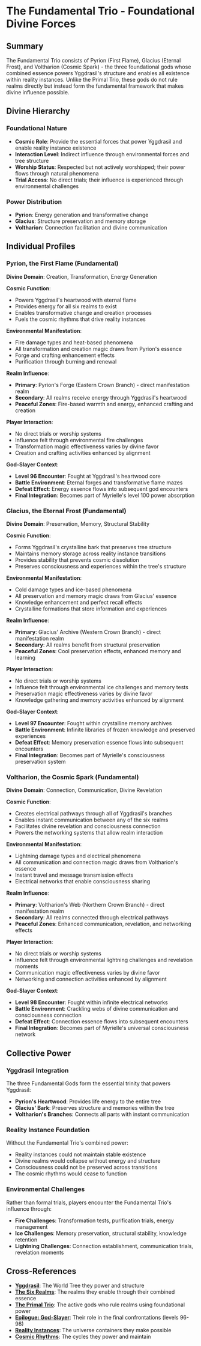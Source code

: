 # The Fundamental Trio - Foundational Divine Forces

## Summary
The Fundamental Trio consists of Pyrion (First Flame), Glacius (Eternal Frost), and Voltharion (Cosmic Spark) - the three foundational gods whose combined essence powers Yggdrasil's structure and enables all existence within reality instances. Unlike the Primal Trio, these gods do not rule realms directly but instead form the fundamental framework that makes divine influence possible.

## Divine Hierarchy

### Foundational Nature
- **Cosmic Role**: Provide the essential forces that power Yggdrasil and enable reality instance existence
- **Interaction Level**: Indirect influence through environmental forces and tree structure
- **Worship Status**: Respected but not actively worshipped; their power flows through natural phenomena
- **Trial Access**: No direct trials; their influence is experienced through environmental challenges

### Power Distribution
- **Pyrion**: Energy generation and transformative change
- **Glacius**: Structure preservation and memory storage  
- **Voltharion**: Connection facilitation and divine communication

## Individual Profiles

### Pyrion, the First Flame (Fundamental)
**Divine Domain**: Creation, Transformation, Energy Generation

**Cosmic Function**:
- Powers Yggdrasil's heartwood with eternal flame
- Provides energy for all six realms to exist
- Enables transformative change and creation processes
- Fuels the cosmic rhythms that drive reality instances

**Environmental Manifestation**:
- Fire damage types and heat-based phenomena
- All transformation and creation magic draws from Pyrion's essence
- Forge and crafting enhancement effects
- Purification through burning and renewal

**Realm Influence**: 
- **Primary**: Pyrion's Forge (Eastern Crown Branch) - direct manifestation realm
- **Secondary**: All realms receive energy through Yggdrasil's heartwood
- **Peaceful Zones**: Fire-based warmth and energy, enhanced crafting and creation

**Player Interaction**:
- No direct trials or worship systems
- Influence felt through environmental fire challenges
- Transformation magic effectiveness varies by divine favor
- Creation and crafting activities enhanced by alignment

**God-Slayer Context**:
- **Level 96 Encounter**: Fought at Yggdrasil's heartwood core
- **Battle Environment**: Eternal forges and transformative flame mazes
- **Defeat Effect**: Energy essence flows into subsequent god encounters
- **Final Integration**: Becomes part of Myrielle's level 100 power absorption

### Glacius, the Eternal Frost (Fundamental)
**Divine Domain**: Preservation, Memory, Structural Stability

**Cosmic Function**:
- Forms Yggdrasil's crystalline bark that preserves tree structure
- Maintains memory storage across reality instance transitions
- Provides stability that prevents cosmic dissolution
- Preserves consciousness and experiences within the tree's structure

**Environmental Manifestation**:
- Cold damage types and ice-based phenomena
- All preservation and memory magic draws from Glacius' essence
- Knowledge enhancement and perfect recall effects
- Crystalline formations that store information and experiences

**Realm Influence**:
- **Primary**: Glacius' Archive (Western Crown Branch) - direct manifestation realm
- **Secondary**: All realms benefit from structural preservation
- **Peaceful Zones**: Cool preservation effects, enhanced memory and learning

**Player Interaction**:
- No direct trials or worship systems
- Influence felt through environmental ice challenges and memory tests
- Preservation magic effectiveness varies by divine favor
- Knowledge gathering and memory activities enhanced by alignment

**God-Slayer Context**:
- **Level 97 Encounter**: Fought within crystalline memory archives
- **Battle Environment**: Infinite libraries of frozen knowledge and preserved experiences
- **Defeat Effect**: Memory preservation essence flows into subsequent encounters
- **Final Integration**: Becomes part of Myrielle's consciousness preservation system

### Voltharion, the Cosmic Spark (Fundamental)
**Divine Domain**: Connection, Communication, Divine Revelation

**Cosmic Function**:
- Creates electrical pathways through all of Yggdrasil's branches
- Enables instant communication between any of the six realms
- Facilitates divine revelation and consciousness connection
- Powers the networking systems that allow realm interaction

**Environmental Manifestation**:
- Lightning damage types and electrical phenomena
- All communication and connection magic draws from Voltharion's essence
- Instant travel and message transmission effects
- Electrical networks that enable consciousness sharing

**Realm Influence**:
- **Primary**: Voltharion's Web (Northern Crown Branch) - direct manifestation realm
- **Secondary**: All realms connected through electrical pathways
- **Peaceful Zones**: Enhanced communication, revelation, and networking effects

**Player Interaction**:
- No direct trials or worship systems
- Influence felt through environmental lightning challenges and revelation moments
- Communication magic effectiveness varies by divine favor
- Networking and connection activities enhanced by alignment

**God-Slayer Context**:
- **Level 98 Encounter**: Fought within infinite electrical networks
- **Battle Environment**: Crackling webs of divine communication and consciousness connection
- **Defeat Effect**: Connection essence flows into subsequent encounters
- **Final Integration**: Becomes part of Myrielle's universal consciousness network

## Collective Power

### Yggdrasil Integration
The three Fundamental Gods form the essential trinity that powers Yggdrasil:
- **Pyrion's Heartwood**: Provides life energy to the entire tree
- **Glacius' Bark**: Preserves structure and memories within the tree
- **Voltharion's Branches**: Connects all parts with instant communication

### Reality Instance Foundation
Without the Fundamental Trio's combined power:
- Reality instances could not maintain stable existence
- Divine realms would collapse without energy and structure
- Consciousness could not be preserved across transitions
- The cosmic rhythms would cease to function

### Environmental Challenges
Rather than formal trials, players encounter the Fundamental Trio's influence through:
- **Fire Challenges**: Transformation tests, purification trials, energy management
- **Ice Challenges**: Memory preservation, structural stability, knowledge retention
- **Lightning Challenges**: Connection establishment, communication trials, revelation moments

## Cross-References
- **[Yggdrasil](./yggdrasil.md)**: The World Tree they power and structure
- **[The Six Realms](./six-realms-cosmology.md)**: The realms they enable through their combined essence
- **[The Primal Trio](./primal-trio.md)**: The active gods who rule realms using foundational power
- **[Epilogue: God-Slayer](./epilogue-god-slayer.md)**: Their role in the final confrontations (levels 96-98)
- **[Reality Instances](./reality-instances.md)**: The universe containers they make possible
- **[Cosmic Rhythms](./cosmic-rhythms.md)**: The cycles they power and maintain
